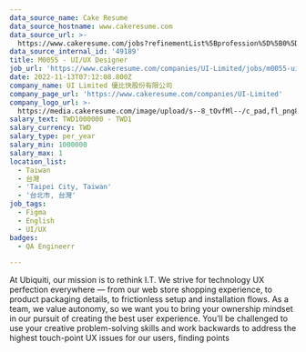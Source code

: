 ```yaml
---
data_source_name: Cake Resume
data_source_hostname: www.cakeresume.com
data_source_url: >-
  https://www.cakeresume.com/jobs?refinementList%5Bprofession%5D%5B0%5D=engineering_qa-engineer&refinementList%5Bsalary_currency%5D=TWD&range%5Bsalary_range%5D%5Bmin%5D=800096
data_source_internal_id: '49189'
title: M0055 - UI/UX Designer
job_url: 'https://www.cakeresume.com/companies/UI-Limited/jobs/m0055-ui-ux-designer'
date: 2022-11-13T07:12:08.800Z
company_name: UI Limited 優比快股份有限公司
company_page_url: 'https://www.cakeresume.com/companies/UI-Limited'
company_logo_url: >-
  https://media.cakeresume.com/image/upload/s--8_tOvfMl--/c_pad,fl_png8,h_200,w_200/v1652866387/xtiubzqy3eub93zondpx.png
salary_text: TWD1000000 - TWD1
salary_currency: TWD
salary_type: per_year
salary_min: 1000000
salary_max: 1
location_list:
  - Taiwan
  - 台灣
  - 'Taipei City, Taiwan'
  - '台北市, 台灣'
job_tags:
  - Figma
  - English
  - UI/UX
badges:
  - QA Engineerr

---
```


At Ubiquiti, our mission is to rethink I.T. We strive for technology UX perfection everywhere — from our web store shopping experience, to product packaging details, to frictionless setup and installation flows. As a team, we value autonomy, so we want you to bring your ownership mindset in our pursuit of creating the best user experience. You’ll be challenged to use your creative problem-solving skills and work backwards to address the highest touch-point UX issues for our users, finding points